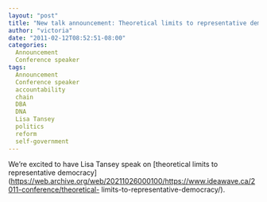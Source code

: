 ```yaml
---
layout: "post"
title: "New talk announcement: Theoretical limits to representative democracy"
author: "victoria"
date: "2011-02-12T08:52:51-08:00"
categories:
  Announcement
  Conference speaker
tags: 
  Announcement
  Conference speaker
  accountability
  chain
  DBA
  DNA
  Lisa Tansey
  politics
  reform
  self-government
---
```


We’re excited to have Lisa Tansey speak on [theoretical limits to
representative
democracy](https://web.archive.org/web/20211026000100/https://www.ideawave.ca/2011-conference/theoretical-
limits-to-representative-democracy/).


[//]: # (Retrieved from https://web.archive.org/web/20211025230657/https://www.ideawave.ca/new-talk-announcement-theoretical-limits-to-representative-democracy/)